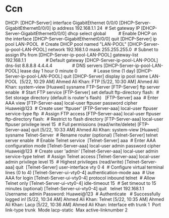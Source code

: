 # Ccn
‎DHCP:
‎[DHCP-Server] interface GigabitEthernet 0/0/0
‎[DHCP-Server-GigabitEthernet0/0/0] ip address 192.168.1.1 24  # Set gateway IP
‎[DHCP-Server-GigabitEthernet0/0/0] dhcp select global          # Enable DHCP on the interface
‎[DHCP-Server-GigabitEthernet0/0/0] quit
‎[DHCP-Server] ip pool LAN-POOL  # Create DHCP pool named "LAN-POOL"
‎[DHCP-Server-ip-pool-LAN-POOL] network 192.168.1.0 mask 255.255.255.0  # Subnet to assign IPs from
‎[DHCP-Server-ip-pool-LAN-POOL] gateway-list 192.168.1.1                # Default gateway
‎[DHCP-Server-ip-pool-LAN-POOL] dns-list 8.8.8.8 4.4.4.4                # DNS servers
‎[DHCP-Server-ip-pool-LAN-POOL] lease day 1 hour 0 minute 0             # Lease time (1 day)
‎[DHCP-Server-ip-pool-LAN-POOL] quit
‎[DHCP-Server] display ip pool name LAN-POOL
‎
‎[5/22, 10:29 AM] Ahmed Ali Khan: FTP
‎[5/22, 10:30 AM] Ahmed Ali Khan: <Huawei> system-view
‎[Huawei] sysname FTP-Server
‎[FTP-Server] ftp server enable  # Start FTP service
‎[FTP-Server] set default ftp-directory flash:  # Set storage directory (default is router's flash)
‎
‎
‎[FTP-Server] aaa  # Enter AAA view
‎[FTP-Server-aaa] local-user ftpuser password cipher Huawei@123  # Create user 'ftpuser'
‎[FTP-Server-aaa] local-user ftpuser service-type ftp  # Assign FTP access
‎[FTP-Server-aaa] local-user ftpuser ftp-directory flash:  # Restrict to flash directory
‎[FTP-Server-aaa] local-user ftpuser privilege level 15  # Full permissions (read/write/delete)
‎[FTP-Server-aaa] quit
‎[5/22, 10:33 AM] Ahmed Ali Khan: <Huawei> system-view
‎[Huawei] sysname Telnet-Server  # Rename router (optional)
‎[Telnet-Server] telnet server enable  # Enable Telnet service
‎
‎[Telnet-Server] aaa  # Enter AAA configuration mode
‎[Telnet-Server-aaa] local-user admin password cipher Huawei@123  # Create user 'admin'
‎[Telnet-Server-aaa] local-user admin service-type telnet  # Assign Telnet access
‎[Telnet-Server-aaa] local-user admin privilege level 15  # Highest privileges (read/write)
‎[Telnet-Server-aaa] quit
‎
‎[Telnet-Server] user-interface vty 0 4  # Configure virtual terminal lines (0 to 4)
‎[Telnet-Server-ui-vty0-4] authentication-mode aaa  # Use AAA for login
‎[Telnet-Server-ui-vty0-4] protocol inbound telnet  # Allow Telnet only
‎[Telnet-Server-ui-vty0-4] idle-timeout 15  # Set timeout to 15 minutes (optional)
‎[Telnet-Server-ui-vty0-4] quit
‎
‎<Telnet-Client> telnet 192.168.1.1
‎Username: admin
‎Password: Huawei@123  # Authenticate
‎<Telnet-Server>  # Successfully logged in!
‎[5/22, 10:34 AM] Ahmed Ali Khan: Telnet
‎[5/22, 10:35 AM] Ahmed Ali Khan: Lacp
‎[5/22, 10:36 AM] Ahmed Ali Khan: Interface eth trunk 1
‎ Port link-type trunk
‎ Mode lacp-static
‎ Max active-linknumber 2
‎
